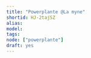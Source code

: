```yaml
---
title: "Powerplante @La myne"
shortid: HJ-2tajSZ
alias:
model:
tags:
node: ["powerplante"]
draft: yes
---
```

